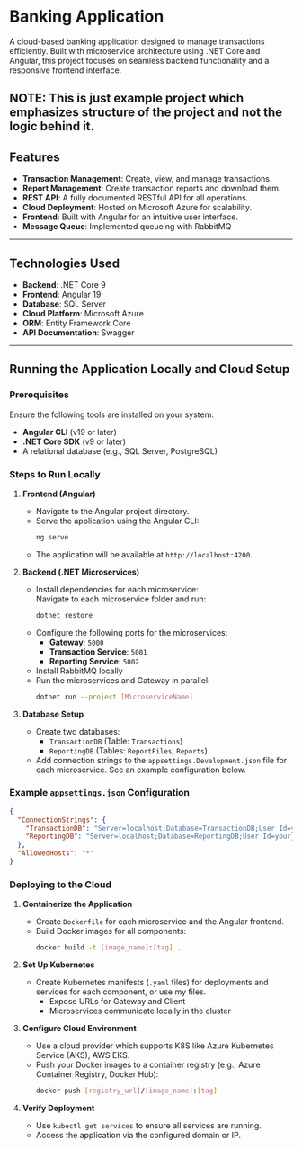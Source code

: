 # Banking Application

A cloud-based banking application designed to manage transactions efficiently. Built with microservice architecture using .NET Core and Angular, this project focuses on seamless backend functionality and a responsive frontend interface.

**NOTE**: This is just example project which emphasizes structure of the project and not the logic behind it. 
---

## **Features**
- **Transaction Management**: Create, view, and manage transactions.
- **Report Management**: Create transaction reports and download them.
- **REST API**: A fully documented RESTful API for all operations.
- **Cloud Deployment**: Hosted on Microsoft Azure for scalability.
- **Frontend**: Built with Angular for an intuitive user interface.
- **Message Queue**: Implemented queueing with RabbitMQ
---

## **Technologies Used**
- **Backend**: .NET Core 9
- **Frontend**: Angular 19
- **Database**: SQL Server
- **Cloud Platform**: Microsoft Azure
- **ORM**: Entity Framework Core
- **API Documentation**: Swagger
---

## Running the Application Locally and Cloud Setup

### Prerequisites
Ensure the following tools are installed on your system:
- **Angular CLI** (v19 or later)
- **.NET Core SDK** (v9 or later)
- A relational database (e.g., SQL Server, PostgreSQL)

### Steps to Run Locally

1. **Frontend (Angular)**  
   - Navigate to the Angular project directory.  
   - Serve the application using the Angular CLI:  
     ```bash
     ng serve
     ```
   - The application will be available at `http://localhost:4200`.

2. **Backend (.NET Microservices)**  
   - Install dependencies for each microservice:  
     Navigate to each microservice folder and run:  
     ```bash
     dotnet restore
     ```
   - Configure the following ports for the microservices:
     - **Gateway**: `5000`
     - **Transaction Service**: `5001`
     - **Reporting Service**: `5002`
   - Install RabbitMQ locally
   - Run the microservices and Gateway in parallel:
     ```bash
     dotnet run --project [MicroserviceName]
     ```

3. **Database Setup**  
   - Create two databases:
     - `TransactionDB` (Table: `Transactions`)
     - `ReportingDB` (Tables: `ReportFiles`, `Reports`)
   - Add connection strings to the `appsettings.Development.json` file for each microservice. See an example configuration below.

### Example `appsettings.json` Configuration

```json
{
  "ConnectionStrings": {
    "TransactionDB": "Server=localhost;Database=TransactionDB;User Id=your_username;Password=your_password;",
    "ReportingDB": "Server=localhost;Database=ReportingDB;User Id=your_username;Password=your_password;"
  },
  "AllowedHosts": "*"
}
```

### Deploying to the Cloud

1. **Containerize the Application**  
   - Create `Dockerfile` for each microservice and the Angular frontend.
   - Build Docker images for all components:  
     ```bash
     docker build -t [image_name]:[tag] .
     ```

2. **Set Up Kubernetes**  
   - Create Kubernetes manifests (`.yaml` files) for deployments and services for each component, or use my files.
      - Expose URLs for Gateway and Client
      - Microservices communicate locally in the cluster

3. **Configure Cloud Environment**  
   - Use a cloud provider which supports K8S like Azure Kubernetes Service (AKS), AWS EKS.
   - Push your Docker images to a container registry (e.g., Azure Container Registry, Docker Hub):
     ```bash
     docker push [registry_url]/[image_name]:[tag]
     ```

5. **Verify Deployment**  
   - Use `kubectl get services` to ensure all services are running.
   - Access the application via the configured domain or IP.


